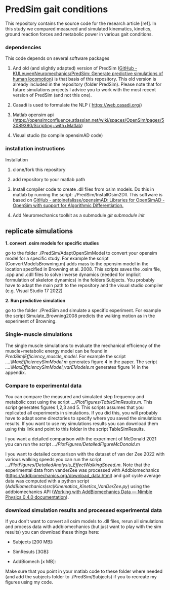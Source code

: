 # PredSim gait conditions

This repository contains the source code for the research article [ref]. In this study we compared measured and simulated kinematics, kinetics, ground reaction forces and metabolic power in various gait conditions.

### dependencies

This code depends on several software packages

1. And old (and slightly adapted) version of PredSim ([GitHub - KULeuvenNeuromechanics/PredSim: Generate predictive simulations of human locomotion](https://github.com/KULeuvenNeuromechanics/PredSim)) is that basis of this repository. This old version is already included in the repository (folder PredSim). Please note that for future simulations projects I advice you to work with the most recent version of PredSim (and not this one).

2. Casadi is used to formulate the NLP ( https://web.casadi.org/)

3. Matlab opensim api (https://opensimconfluence.atlassian.net/wiki/spaces/OpenSim/pages/53089380/Scripting+with+Matlab)

4. Visual studio (to compile opensimAD code)

### installation instructions

Installation

1. clone/fork this repository

2. add repository to your matlab path

3. Install compiler code to create .dll files from osim models. Do this in matlab by running the script: ./PredSim/InstallOsim2Dll. This software is based on [GitHub - antoinefalisse/opensimAD: Libraries for OpenSimAD - OpenSim with support for Algorithmic Differentiation.](https://github.com/antoinefalisse/opensimAD)

4. Add Neuromechanics toolkit as a submodule *git submodule init*

## replicate simulations

**1. convert .osim models for specific studies**

go to the folder ./PredSim/AdaptOpenSimModel to convert your opensim model for a specific study. For example the script (ConvertModelsBrowning.m) adds mass to the opensim model in the location specified in Browning et al. 2008. This scripts saves the .osim file, .cpp and .cdll files to solve inverse dynamics (needed for implicit formulation of skeleton dynamics) in the folders Subjects. You probably have to adapt the main path to the repository and the visual studio compiler (e.g. Visual Studio 17 2022)

**2. Run predictive simulation**

go to the folder ./PredSim and simulate a specific experiment. For example the script Simulate_Browning2008 predicts the walking motion as in the experiment of Browning.

### Single-muscle simulations

The single muscle simulations to evaluate the mechanical efficiency of the muscle+metabolic energy model can be found in *PredSim\Efficiency_muscle_model*. For example the script *....\MaxEfficiencySimModel.m* generates figure 4 in the paper. The script *....\MaxEfficiencySimModel_varEModels.m* generates figure 14 in the appendix.

### Compare to experimental data

You can compare the measured and simulated step frequency and metabolic cost using the script *.../PlotFigures/TableSimResults.m.* This script generates figures 1,2,3 and 5. This scripts assumes that you replicated all experiments in simulations. If you did this, you will probably have to adapt some directories to specify where you saved the simulations results. If you want to use my simulations results you can download them using this link and point to this folder in the script TableSimResults.

I you want a detailed comparison with the experiment of McDonald 2021 you can run the script *.../PlotFigures/DetailedFigureMcDonald.m*

I you want to detailed comparison with the dataset of van der Zee 2022 with various walking speeds you can run the script *.../PlotFigures/DetailedAnalysis_EffectWalkingSpeed.m*. Note that the experimental data from vanderZee was processed with Addbiomechanics (https://addbiomechanics.org/download_data.html) and gait cycle average data was computed with a python script (*AddBiomechanics\src\Kinematics_Kinetics_VanDerZee.py*) using the addbiomechanics API ([Working with AddBiomechanics Data &mdash; Nimble Physics 0.4.0 documentation](https://nimblephysics.org/docs/working-with-addbiomechanics-data.html)).

### download simulation results and processed experimental data

If you don't want to convert all osim models to .dll files, rerun all simulations and process data with addbiomechanics (but just want to play with the sim results) you can download these things here:

- Subjects [200 MB]:

- SimResuts [3GB]:

- AddBiomech [x MB]:

Make sure that you point in your matlab code to these folder where needed (and add the subjects folder to ./PredSim/Subjects) if you to recreate my figures using my code.
